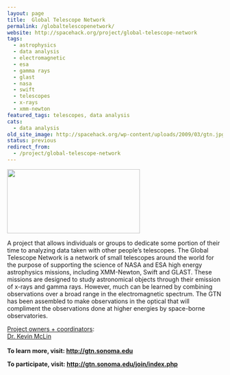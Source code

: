 ```yaml
---
layout: page
title:  Global Telescope Network
permalink: /globaltelescopenetwork/
website: http://spacehack.org/project/global-telescope-network
tags:
  - astrophysics
  - data analysis
  - electromagnetic
  - esa
  - gamma rays
  - glast
  - nasa
  - swift
  - telescopes
  - x-rays
  - xmm-newton
featured_tags: telescopes, data analysis
cats:
  - data analysis
old_site_image: http://spacehack.org/wp-content/uploads/2009/03/gtn.jpg
status: previous
redirect_from:
  - /project/global-telescope-network
---
```


<div class = "scrape-from-old-wordpress">

<p><img class="alignnone size-medium wp-image-647" src="/wp-content/uploads/2009/03/gtn.jpg" alt="" width="310" height="150" /></p>
<p>A project that allows individuals or groups to dedicate some portion of their time to analyzing data taken with other people&#8217;s telescopes. The Global Telescope Network is a network of small telescopes around the world for the purpose of supporting the science of NASA and ESA high energy astrophysics missions, including XMM-Newton, Swift and GLAST. These missions are designed to study astronomical objects through their emission of x-rays and gamma rays. However, much can be learned by combining observations over a broad range in the electromagnetic spectrum. The GTN has been assembled to make observations in the optical that will compliment the observations done at higher energies by space-borne observatories.</p>
<p><span style="text-decoration: underline;">Project owners + coordinators</span>:<br />
<a href="mailto:mclin@universe.sonoma.edu">Dr. Kevin McLin</a><br />
<!--supplement--><br />
<strong>To learn more, visit: <a href="http://gtn.sonoma.edu">http://gtn.sonoma.edu</a></strong></p>
<p><strong>To participate, visit: <a href="http://gtn.sonoma.edu/join/index.php">http://gtn.sonoma.edu/join/index.php</a></strong></p>


</div>